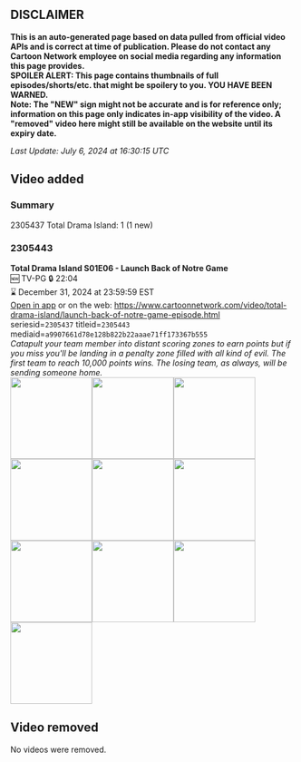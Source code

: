 ## DISCLAIMER
**This is an auto-generated page based on data pulled from official video APIs and is correct at time of publication. Please do not contact any Cartoon Network employee on social media regarding any information this page provides.**  
**SPOILER ALERT: This page contains thumbnails of full episodes/shorts/etc. that might be spoilery to you. YOU HAVE BEEN WARNED.**  
**Note: The "NEW" sign might not be accurate and is for reference only; information on this page only indicates in-app visibility of the video. A "removed" video here might still be available on the website until its expiry date.**  

_Last Update: July 6, 2024 at 16:30:15 UTC_
## Video added
### Summary
2305437 Total Drama Island: 1 (1 new)  
### 2305443
**Total Drama Island S01E06 - Launch Back of Notre Game**  
🆕 TV-PG 🔒 22:04  
⌛ December 31, 2024 at 23:59:59 EST  
[Open in app](https://cnvideo.sercomkc.org/redirector.html?type=cnapp&seriesid=2305437&titleid=2305443&mediaid=a9907661d78e128b822b22aaae71ff173367b555) or on the web: https://www.cartoonnetwork.com/video/total-drama-island/launch-back-of-notre-game-episode.html  
seriesid=`2305437` titleid=`2305443` mediaid=`a9907661d78e128b822b22aaae71ff173367b555`  
_Catapult your team member into distant scoring zones to earn points but if you miss you'll be landing in a penalty zone filled with all kind of evil. The first team to reach 10,000 points wins. The losing team, as always, will be sending someone home._  
<a href="https://s3.amazonaws.com/cartoonorchestrator/2305443_001_1280x720.jpg"><img src="https://s3.amazonaws.com/cartoonorchestrator/2305443_001_640x360.jpg" height="144px" /></a><a href="https://s3.amazonaws.com/cartoonorchestrator/2305443_002_1280x720.jpg"><img src="https://s3.amazonaws.com/cartoonorchestrator/2305443_002_640x360.jpg" height="144px" /></a><a href="https://s3.amazonaws.com/cartoonorchestrator/2305443_003_1280x720.jpg"><img src="https://s3.amazonaws.com/cartoonorchestrator/2305443_003_640x360.jpg" height="144px" /></a><a href="https://s3.amazonaws.com/cartoonorchestrator/2305443_004_1280x720.jpg"><img src="https://s3.amazonaws.com/cartoonorchestrator/2305443_004_640x360.jpg" height="144px" /></a><a href="https://s3.amazonaws.com/cartoonorchestrator/2305443_005_1280x720.jpg"><img src="https://s3.amazonaws.com/cartoonorchestrator/2305443_005_640x360.jpg" height="144px" /></a><a href="https://s3.amazonaws.com/cartoonorchestrator/2305443_006_1280x720.jpg"><img src="https://s3.amazonaws.com/cartoonorchestrator/2305443_006_640x360.jpg" height="144px" /></a><a href="https://s3.amazonaws.com/cartoonorchestrator/2305443_007_1280x720.jpg"><img src="https://s3.amazonaws.com/cartoonorchestrator/2305443_007_640x360.jpg" height="144px" /></a><a href="https://s3.amazonaws.com/cartoonorchestrator/2305443_008_1280x720.jpg"><img src="https://s3.amazonaws.com/cartoonorchestrator/2305443_008_640x360.jpg" height="144px" /></a><a href="https://s3.amazonaws.com/cartoonorchestrator/2305443_009_1280x720.jpg"><img src="https://s3.amazonaws.com/cartoonorchestrator/2305443_009_640x360.jpg" height="144px" /></a><a href="https://s3.amazonaws.com/cartoonorchestrator/2305443_010_1280x720.jpg"><img src="https://s3.amazonaws.com/cartoonorchestrator/2305443_010_640x360.jpg" height="144px" /></a>
## Video removed
No videos were removed.  
